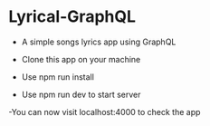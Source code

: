 # Lyrical-GraphQL
- A simple songs lyrics app using GraphQL

- Clone this app on your machine

- Use npm run install

- Use npm run dev to start server

-You can now visit localhost:4000 to check the app
